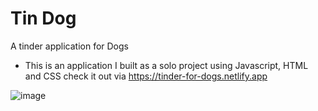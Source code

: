 # Tin Dog
 A tinder application for Dogs
 - This is an application I built as a solo project using Javascript, HTML and CSS check it out via
 https://tinder-for-dogs.netlify.app
 
 ![image](https://user-images.githubusercontent.com/86437318/215274490-9bf57537-8cdb-4086-adc6-33b0f6e8cb56.png)

